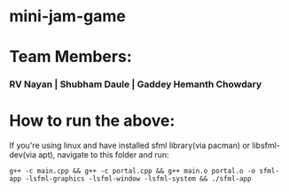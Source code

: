 # mini-jam-game
# Team Members:
### RV Nayan | Shubham Daule | Gaddey Hemanth Chowdary
# How to run the above:
If you're using linux and have installed sfml library(via pacman) or libsfml-dev(via apt), navigate to this folder and run:

`g++ -c main.cpp && g++ -c portal.cpp && g++ main.o portal.o -o sfml-app -lsfml-graphics -lsfml-window -lsfml-system && ./sfml-app`
